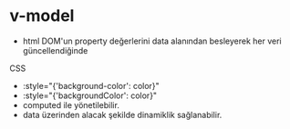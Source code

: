 # **v-model** 
- html DOM'un property değerlerini data alanından besleyerek her veri güncellendiğinde 

CSS
- :style="{'background-color': color}"
- :style="{'backgroundColor': color}"
- computed ile yönetilebilir.
- data üzerinden alacak şekilde dinamiklik sağlanabilir.
